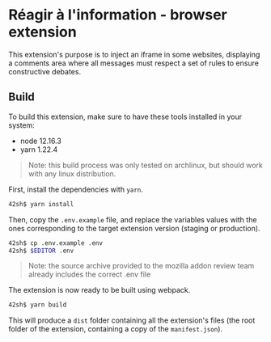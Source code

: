 # Réagir à l'information - browser extension

This extension's purpose is to inject an iframe in some websites, displaying a comments area where all messages must
respect a set of rules to ensure constructive debates.

## Build

To build this extension, make sure to have these tools installed in your system:

- node 12.16.3
- yarn 1.22.4

> Note: this build process was only tested on archlinux, but should work with any linux distribution.

First, install the dependencies with `yarn`.

```sh
42sh$ yarn install
```

Then, copy the `.env.example` file, and replace the variables values with the ones corresponding to the target extension
version (staging or production).

```sh
42sh$ cp .env.example .env
42sh$ $EDITOR .env
```

> Note: the source archive provided to the mozilla addon review team already includes the correct .env file

The extension is now ready to be built using webpack.

```sh
42sh$ yarn build
```

This will produce a `dist` folder containing all the extension's files (the root folder of the extension, containing a
copy of the `manifest.json`).
